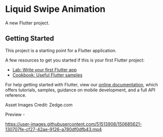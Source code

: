 # Liquid Swipe Animation

A new Flutter project.

## Getting Started

This project is a starting point for a Flutter application.

A few resources to get you started if this is your first Flutter project:

- [Lab: Write your first Flutter app](https://flutter.dev/docs/get-started/codelab)
- [Cookbook: Useful Flutter samples](https://flutter.dev/docs/cookbook)

For help getting started with Flutter, view our
[online documentation](https://flutter.dev/docs), which offers tutorials,
samples, guidance on mobile development, and a full API reference.

Asset Images Credit: Zedge.com


Preview -


https://user-images.githubusercontent.com/51513908/150685621-130707fe-cf27-42ae-9126-a780df0dfb43.mp4

